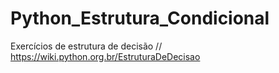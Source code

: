 # Python_Estrutura_Condicional
Exercícios de estrutura de decisão // https://wiki.python.org.br/EstruturaDeDecisao
